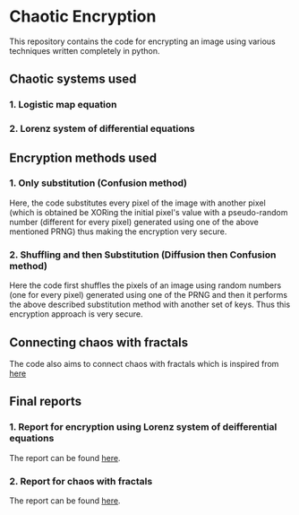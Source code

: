 # Chaotic Encryption
This repository contains the code for encrypting an image using various techniques written completely in python.

## Chaotic systems used
### 1. Logistic map equation
### 2. Lorenz system of differential equations

## Encryption methods used
### 1. Only substitution (Confusion method)
Here, the code substitutes every pixel of the image with another pixel (which is obtained be XORing the initial pixel's value with a pseudo-random number (different for every pixel) generated using one of the above mentioned PRNG) thus making the encryption very secure.
### 2. Shuffling and then Substitution (Diffusion then Confusion method)
Here the code first shuffles the pixels of an image using random numbers (one for every pixel) generated using one of the PRNG and then it performs the above described substitution method with another set of keys. Thus this encryption approach is very secure.

## Connecting chaos with fractals
The code also aims to connect chaos with fractals which is inspired from [here](https://github.com/jonnyhyman/Chaos) 

## Final reports
### 1. Report for encryption using Lorenz system of deifferential equations
The report can be found [here](). 
### 2. Report for chaos with fractals
The report can be found [here](https://github.com/Saransh-cpp/Chaotic-Encryption/blob/master/Reports/Calc%20Project.pdf). 

